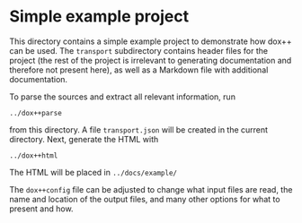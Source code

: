 # Simple example project

This directory contains a simple example project to demonstrate how dox++
can be used. The `transport` subdirectory contains header files for the
project (the rest of the project is irrelevant to generating documentation
and therefore not present here), as well as a Markdown file with additional
documentation.

To parse the sources and extract all relevant information, run

    ../dox++parse

from this directory. A file `transport.json` will be created in the current
directory. Next, generate the HTML with

    ../dox++html

The HTML will be placed in `../docs/example/`

The `dox++config` file can be adjusted to change what input files are read,
the name and location of the output files, and many other options for
what to present and how.
